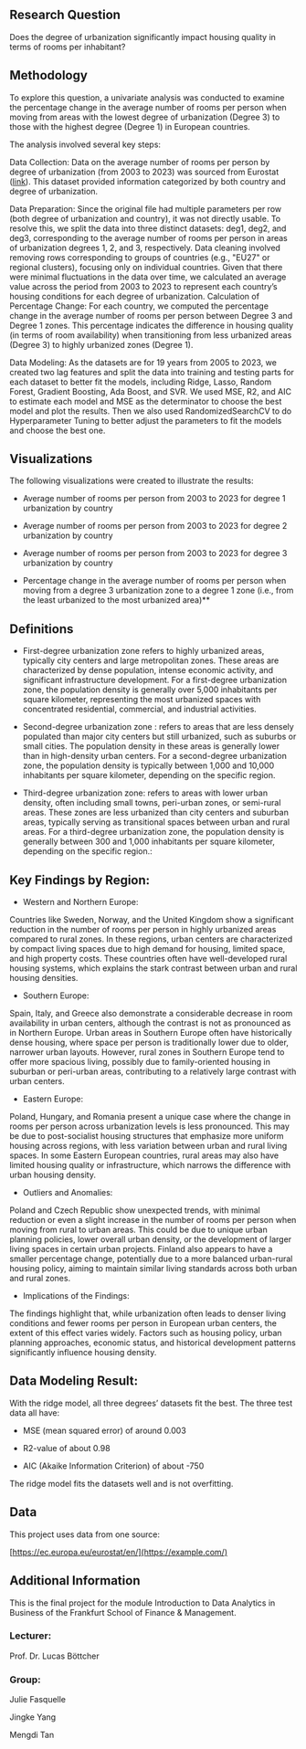 ## Research Question

Does the degree of urbanization significantly impact housing quality in terms of rooms per inhabitant?

## Methodology

To explore this question, a univariate analysis was conducted to examine the percentage change in the average number of rooms per person when moving from areas with the lowest degree of urbanization (Degree 3) to those with the highest degree (Degree 1) in European countries.

The analysis involved several key steps:

Data Collection:
Data on the average number of rooms per person by degree of urbanization (from 2003 to 2023) was sourced from Eurostat ([link](https://ec.europa.eu/eurostat/en/](https://example.com/))). This dataset provided information categorized by both country and degree of urbanization.

Data Preparation:
Since the original file had multiple parameters per row (both degree of urbanization and country), it was not directly usable. To resolve this, we split the data into three distinct datasets: deg1, deg2, and deg3, corresponding to the average number of rooms per person in areas of urbanization degrees 1, 2, and 3, respectively.
Data cleaning involved removing rows corresponding to groups of countries (e.g., "EU27" or regional clusters), focusing only on individual countries.
Given that there were minimal fluctuations in the data over time, we calculated an average value across the period from 2003 to 2023 to represent each country’s housing conditions for each degree of urbanization.
Calculation of Percentage Change:
For each country, we computed the percentage change in the average number of rooms per person between Degree 3 and Degree 1 zones. This percentage indicates the difference in housing quality (in terms of room availability) when transitioning from less urbanized areas (Degree 3) to highly urbanized zones (Degree 1).

Data Modeling:
As the datasets are for 19 years from 2005 to 2023, we created two lag features and split the data into training and testing parts for each dataset to better fit the models, including Ridge, Lasso, Random Forest, Gradient Boosting, Ada Boost, and SVR. We used MSE, R2, and AIC to estimate each model and MSE as the determinator to choose the best model and plot the results. Then we also used RandomizedSearchCV to do Hyperparameter Tuning to better adjust the parameters to fit the models and choose the best one.


## Visualizations
The following visualizations were created to illustrate the results:

- Average number of rooms per person from 2003 to 2023 for degree 1 urbanization by country

- Average number of rooms per person from 2003 to 2023 for degree 2 urbanization by country

- Average number of rooms per person from 2003 to 2023 for degree 3 urbanization by country

- Percentage change in the average number of rooms per person when moving from a degree 3 urbanization zone to a degree 1 zone (i.e., from the least urbanized to the most urbanized area)**




## Definitions

 - First-degree urbanization zone refers to highly urbanized areas, typically city centers and large metropolitan zones. These areas are characterized by dense population, intense economic activity, and significant infrastructure development.
For a first-degree urbanization zone, the population density is generally over 5,000 inhabitants per square kilometer, representing the most urbanized spaces with concentrated residential, commercial, and industrial activities.
   
 - Second-degree urbanization zone : refers to areas that are less densely populated than major city centers but still urbanized, such as suburbs or small cities. The population density in these areas is generally lower than in high-density urban centers.
For a second-degree urbanization zone, the population density is typically between 1,000 and 10,000 inhabitants per square kilometer, depending on the specific region.
   
 - Third-degree urbanization zone: refers to areas with lower urban density, often including small towns, peri-urban zones, or semi-rural areas. These zones are less urbanized than city centers and suburban areas, typically serving as transitional spaces between urban and rural areas.
For a third-degree urbanization zone, the population density is generally between 300 and 1,000 inhabitants per square kilometer, depending on the specific region.:



## Key Findings by Region:

- Western and Northern Europe:

Countries like Sweden, Norway, and the United Kingdom show a significant reduction in the number of rooms per person in highly urbanized areas compared to rural zones. In these regions, urban centers are characterized by compact living spaces due to high demand for housing, limited space, and high property costs.
These countries often have well-developed rural housing systems, which explains the stark contrast between urban and rural housing densities.

- Southern Europe:
  
Spain, Italy, and Greece also demonstrate a considerable decrease in room availability in urban centers, although the contrast is not as pronounced as in Northern Europe. Urban areas in Southern Europe often have historically dense housing, where space per person is traditionally lower due to older, narrower urban layouts.
However, rural zones in Southern Europe tend to offer more spacious living, possibly due to family-oriented housing in suburban or peri-urban areas, contributing to a relatively large contrast with urban centers.

- Eastern Europe:

Poland, Hungary, and Romania present a unique case where the change in rooms per person across urbanization levels is less pronounced. This may be due to post-socialist housing structures that emphasize more uniform housing across regions, with less variation between urban and rural living spaces.
In some Eastern European countries, rural areas may also have limited housing quality or infrastructure, which narrows the difference with urban housing density.

- Outliers and Anomalies:

Poland and Czech Republic show unexpected trends, with minimal reduction or even a slight increase in the number of rooms per person when moving from rural to urban areas. This could be due to unique urban planning policies, lower overall urban density, or the development of larger living spaces in certain urban projects.
Finland also appears to have a smaller percentage change, potentially due to a more balanced urban-rural housing policy, aiming to maintain similar living standards across both urban and rural zones.

- Implications of the Findings:
  
The findings highlight that, while urbanization often leads to denser living conditions and fewer rooms per person in European urban centers, the extent of this effect varies widely. Factors such as housing policy, urban planning approaches, economic status, and historical development patterns significantly influence housing density.



## Data Modeling Result:

With the ridge model, all three degrees’ datasets fit the best.
The three test data all have:

- MSE (mean squared error) of around 0.003
    
- R2-value of about 0.98
      
- AIC (Akaike Information Criterion) of about -750
        
The ridge model fits the datasets well and is not overfitting.



## Data

This project uses data from one source:

[https://ec.europa.eu/eurostat/en/](https://example.com/)

## Additional Information

This is the final project for the module Introduction to Data Analytics in Business of the Frankfurt School of Finance & Management. 

### Lecturer:

Prof. Dr. Lucas Böttcher

### Group:

Julie Fasquelle

Jingke Yang

Mengdi Tan


